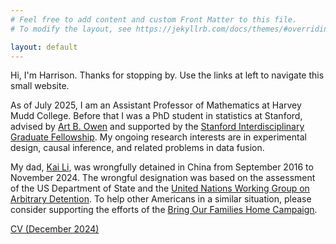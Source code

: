 ```yaml
---
# Feel free to add content and custom Front Matter to this file.
# To modify the layout, see https://jekyllrb.com/docs/themes/#overriding-theme-defaults

layout: default
---
```


Hi, I'm Harrison. Thanks for stopping by. Use the links at left to navigate this small website.

As of July 2025, I am an Assistant Professor of Mathematics at Harvey Mudd College. Before that I was a PhD student in statistics at Stanford, advised by [Art B. Owen](https://artowen.su.domains/) and supported by the [Stanford Interdisciplinary Graduate Fellowship](https://vpge.stanford.edu/fellowships-funding/sigf). My ongoing research interests are in experimental design, causal inference, and related problems in data fusion.

My dad, [Kai Li](https://en.wikipedia.org/wiki/Kai_Li_(businessman)), was wrongfully detained in China from September 2016 to November 2024. The wrongful designation was based on the assessment of the US Department of State and the [United Nations
Working Group on Arbitrary Detention](https://www.ohchr.org/sites/default/files/Documents/Issues/Detention/Opinions/Session89/A_HRC_WGAD_2020_78.pdf). To help other Americans in a similar situation, please consider supporting the efforts of the [Bring Our Families Home Campaign](https://www.bringourfamilieshome.org/).  


[CV (December 2024)](https://github.com/hli90722/hli90722.github.io/blob/main/HLi_CV.pdf)







